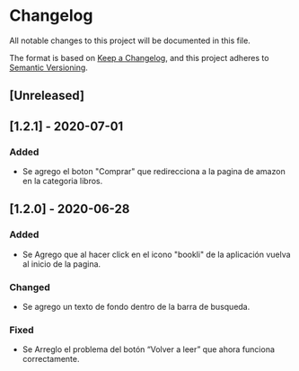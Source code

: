 # Changelog
All notable changes to this project will be documented in this file.

The format is based on [Keep a Changelog](https://keepachangelog.com/en/1.0.0/),
and this project adheres to [Semantic Versioning](https://semver.org/spec/v2.0.0.html).

## [Unreleased]

## [1.2.1] - 2020-07-01
### Added
- Se agrego el boton "Comprar" que redirecciona a la pagina de amazon en la categoria libros.

## [1.2.0] - 2020-06-28
### Added
- Se Agrego que al hacer click en el icono "bookli" de la aplicación vuelva al inicio de la pagina.

### Changed
- Se agrego un texto de fondo dentro de la barra de busqueda.

### Fixed
- Se Arreglo el problema del botón “Volver a leer” que ahora funciona correctamente.
